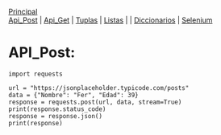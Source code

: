 [Principal](../README.md)<br/>
[Api_Post](READMEPOST.md) | [Api_Get](READMEGET.md)  | [Tuplas](READMETupleSet.md) | [Listas](READMELIST.md) | | [Diccionarios](READMEDIC.md) | [Selenium](../Selenium/README.md)
# API_Post:

    import requests

    url = "https://jsonplaceholder.typicode.com/posts"
    data = {"Nombre": "Fer", "Edad": 39}
    response = requests.post(url, data, stream=True)
    print(response.status_code)
    response = response.json()
    print(response)

